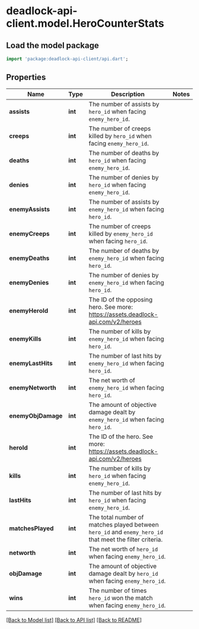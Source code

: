 # deadlock-api-client.model.HeroCounterStats

## Load the model package
```dart
import 'package:deadlock-api-client/api.dart';
```

## Properties
Name | Type | Description | Notes
------------ | ------------- | ------------- | -------------
**assists** | **int** | The number of assists by `hero_id` when facing `enemy_hero_id`. | 
**creeps** | **int** | The number of creeps killed by `hero_id` when facing `enemy_hero_id`. | 
**deaths** | **int** | The number of deaths by `hero_id` when facing `enemy_hero_id`. | 
**denies** | **int** | The number of denies by `hero_id` when facing `enemy_hero_id`. | 
**enemyAssists** | **int** | The number of assists by `enemy_hero_id` when facing `hero_id`. | 
**enemyCreeps** | **int** | The number of creeps killed by `enemy_hero_id` when facing `hero_id`. | 
**enemyDeaths** | **int** | The number of deaths by `enemy_hero_id` when facing `hero_id`. | 
**enemyDenies** | **int** | The number of denies by `enemy_hero_id` when facing `hero_id`. | 
**enemyHeroId** | **int** | The ID of the opposing hero. See more: <https://assets.deadlock-api.com/v2/heroes> | 
**enemyKills** | **int** | The number of kills by `enemy_hero_id` when facing `hero_id`. | 
**enemyLastHits** | **int** | The number of last hits by `enemy_hero_id` when facing `hero_id`. | 
**enemyNetworth** | **int** | The net worth of `enemy_hero_id` when facing `hero_id`. | 
**enemyObjDamage** | **int** | The amount of objective damage dealt by `enemy_hero_id` when facing `hero_id`. | 
**heroId** | **int** | The ID of the hero. See more: <https://assets.deadlock-api.com/v2/heroes> | 
**kills** | **int** | The number of kills by `hero_id` when facing `enemy_hero_id`. | 
**lastHits** | **int** | The number of last hits by `hero_id` when facing `enemy_hero_id`. | 
**matchesPlayed** | **int** | The total number of matches played between `hero_id` and `enemy_hero_id` that meet the filter criteria. | 
**networth** | **int** | The net worth of `hero_id` when facing `enemy_hero_id`. | 
**objDamage** | **int** | The amount of objective damage dealt by `hero_id` when facing `enemy_hero_id`. | 
**wins** | **int** | The number of times `hero_id` won the match when facing `enemy_hero_id`. | 

[[Back to Model list]](../README.md#documentation-for-models) [[Back to API list]](../README.md#documentation-for-api-endpoints) [[Back to README]](../README.md)


